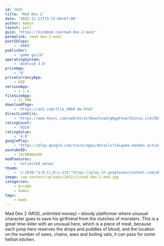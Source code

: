 ```yaml
---
id: 2683
title: 'Mad Dex 2'
date: '2022-11-21T15:52:04+07:00'
author: Admin
layout: post
guid: 'https://kindmod.com/mad-dex-2-mod/'
permalink: /mad-dex-2-mod/
postIDCopy:
    - '4069'
publisher:
    - 'game guild'
operatingSystem:
    - 'Android 3.0'
priceApp:
    - '0'
priceCurrencyApp:
    - USD
versionApp:
    - 1.1.4
fileSizeApp:
    - 21.5Mb
downloadPage:
    - 'https://an1.com/file_4069-dw.html'
directLinkFile:
    - 'https://www.4sync.com/web/directDownload/g6ggFesm/5oinus.cc4c5b91cf948ce9a77458727449cfda'
ratingCount:
    - '9314'
ratingValue:
    - '4.8'
googlePlay:
    - 'https://play.google.com/store/apps/details?id=game.maddex.action'
youtubeID:
    - l6rGRmWzUd0
modFeatures:
    - 'unlimited money'
thumb:
    - 's:1030:"a:8:{i:0;s:115:"https://play-lh.googleusercontent.com/whYGzasPe5OBBQz2Cdc9reuqxEqWXBUjkPY9R46yFIByTNC5DuCfOjvs7xkTLJBhfFo=w526-h296";i:1;s:115:"https://play-lh.googleusercontent.com/Cw17H0EPiTYgMJIHQDe2XxAOP2uT8Jj7GUFM9iMu3NusBTBIMq-62xXHjBiXsdAGEsc=w526-h296";i:2;s:116:"https://play-lh.googleusercontent.com/6Um2J-qbaj-qMREjaK1kDSAiRboHbIT0GCu0z_ueqxfMxQ9om2qQv8gNDlLkYIlOyLAh=w526-h296";i:3;s:114:"https://play-lh.googleusercontent.com/Q23sLw94Hye6h1H2RTz5GBKm_1AqNukZfi1Y15HYXvDWWCd0TZzV9Tz95gpvIuE9pQ=w526-h296";i:4;s:115:"https://play-lh.googleusercontent.com/yQtpTEh6Z_h95kCq0Nqn7ujFV8b0Px3CO_1RCzlKr8WA5Q3chGd2J8WEElpMu3jyIzQ=w526-h296";i:5;s:115:"https://play-lh.googleusercontent.com/htxjR3hLJXGrgJduXCatsUwMNnrv1IIamugPDzV5OczOv_hB9Oj3SWxbTW5j5kVqLsw=w526-h296";i:6;s:115:"https://play-lh.googleusercontent.com/WnwWvFWeJHZ9TzHn_OtqSKW2yyeKCAQrsP0PKrjYPgxmOYGUDtAUa4OZP0cJpGCKKvY=w526-h296";i:7;s:115:"https://play-lh.googleusercontent.com/yPFXHsykS3QBk50wzVUa0L07YE9FxuWWm7Fu2lgraytCKqRv5IsJT1QsBU0GS98rIvE=w526-h296";}";'
image: /wp-content/uploads/2022/11/mad-dex-2-mod.jpg
categories:
    - Arcade
    - Games
tags:
    - mods
---
```


Mad Dex 2 (MOD, unlimited money) – bloody platformer where unusual character goes to save his girlfriend from the clutches of monsters. This is a great time-killer with an unusual hero, which is a piece of meat, because each jump hero reserves the drops and puddles of blood, and the location on the number of saws, chains, axes and boiling vats, it can pass for some hellish kitchen.
